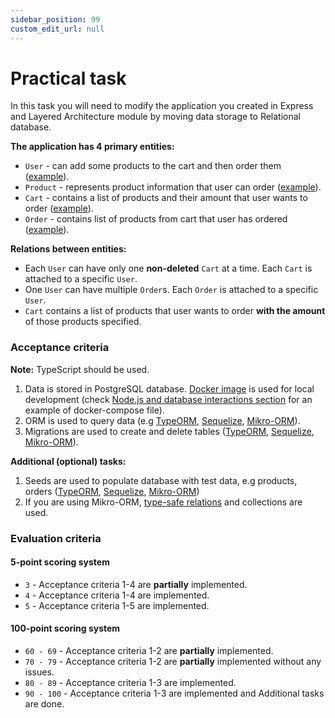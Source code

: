 ```yaml
---
sidebar_position: 99
custom_edit_url: null
---
```

# Practical task

In this task you will need to modify the application you created in Express and Layered Architecture module by moving data storage to Relational database.

**The application has 4 primary entities:**
- `User` - can add some products to the cart and then order them ([example](https://gitbud.epam.com/diana_baburina/ngmp-public/-/blob/main/express-layered-architecture/schemas/user.entity.ts)).
- `Product` - represents product information that user can order ([example](https://gitbud.epam.com/diana_baburina/ngmp-public/-/blob/main/express-layered-architecture/schemas/product.entity.ts)).
- `Cart` - contains a list of products and their amount that user wants to order ([example](https://gitbud.epam.com/diana_baburina/ngmp-public/-/blob/main/express-layered-architecture/schemas/cart.entity.ts)).
- `Order` - contains list of products from cart that user has ordered ([example](https://gitbud.epam.com/diana_baburina/ngmp-public/-/blob/main/express-layered-architecture/schemas/order.entity.ts)).

**Relations between entities:**
- Each `User` can have only one **non-deleted** `Cart` at a time. Each `Cart` is attached to a specific `User`.
- One `User` can have multiple `Order`s. Each `Order` is attached to a specific `User`.
- `Cart` contains a list of products that user wants to order **with the amount** of those products specified.

### Acceptance criteria

**Note:** TypeScript should be used.

1. Data is stored in PostgreSQL database. [Docker image](https://hub.docker.com/_/postgres) is used for local development (check [Node.js and database interactions section](./4-node-interactions-with-db.md) for an example of docker-compose file). 
2. ORM is used to query data (e.g [TypeORM](https://www.npmjs.com/package/typeorm), [Sequelize](https://www.npmjs.com/package/sequelize), [Mikro-ORM](https://www.npmjs.com/package/mikro-orm)).
3. Migrations are used to create and delete tables ([TypeORM](https://orkhan.gitbook.io/typeorm/docs/migrations), [Sequelize](https://sequelize.org/docs/v6/other-topics/migrations/), [Mikro-ORM](https://mikro-orm.io/docs/migrations)).

**Additional (optional) tasks:**
1. Seeds are used to populate database with test data, e.g products, orders ([TypeORM](https://dev.to/franciscomendes10866/how-to-seed-database-using-typeorm-seeding-4kd5), [Sequelize](https://sequelize.org/docs/v6/other-topics/migrations/#creating-the-first-seed), [Mikro-ORM](https://mikro-orm.io/docs/seeding))
2. If you are using Mikro-ORM, [type-safe relations](https://mikro-orm.io/docs/type-safe-relations) and collections are used.

### Evaluation criteria

#### 5-point scoring system
- `3` - Acceptance criteria 1-4 are **partially** implemented.
- `4` - Acceptance criteria 1-4 are implemented.
- `5` - Acceptance criteria 1-5 are implemented.

#### 100-point scoring system
- `60 - 69` - Acceptance criteria 1-2 are **partially** implemented.
- `70 - 79` - Acceptance criteria 1-2 are **partially** implemented without any issues.
- `80 - 89` - Acceptance criteria 1-3 are implemented.
- `90 - 100` - Acceptance criteria 1-3 are implemented and Additional tasks are done.